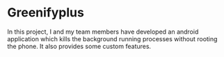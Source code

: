 # Greenifyplus
In this project, I and my team members have developed an android application which kills the background running processes without rooting the phone. It also provides some custom features.
